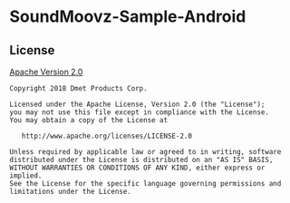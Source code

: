 # SoundMoovz-Sample-Android


## License
[Apache Version 2.0](http://www.apache.org/licenses/LICENSE-2.0.html)
```
Copyright 2018 Dmet Products Corp.

Licensed under the Apache License, Version 2.0 (the "License");
you may not use this file except in compliance with the License.
You may obtain a copy of the License at

   http://www.apache.org/licenses/LICENSE-2.0

Unless required by applicable law or agreed to in writing, software
distributed under the License is distributed on an "AS IS" BASIS,
WITHOUT WARRANTIES OR CONDITIONS OF ANY KIND, either express or implied.
See the License for the specific language governing permissions and
limitations under the License.
```
